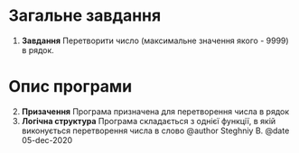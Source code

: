 # Загальне завдання
1. **Завдання**
	Перетворити число (максимальне значення якого - 9999) в рядок.

# Опис програми
2. **Призачення**
	Програма призначена для перетворення числа в рядок
3. **Логічна структура**
	Програма складається з однієї функції, в якій виконується перетворення числа в слово
@author Steghniy B.
@date 05-dec-2020

